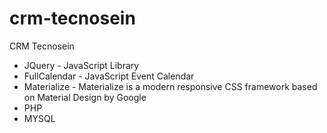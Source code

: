 # crm-tecnosein
CRM Tecnosein 

- JQuery - JavaScript Library  
- FullCalendar - JavaScript Event Calendar
- Materialize - Materialize is a modern responsive CSS framework based on Material Design by Google
- PHP
- MYSQL
